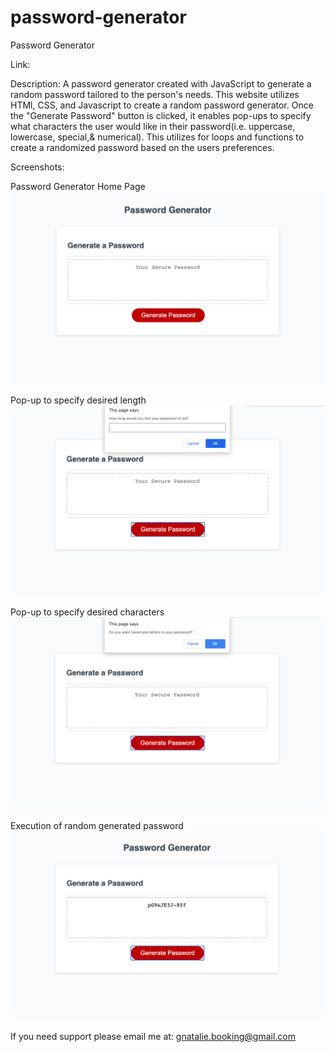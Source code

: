 # password-generator
Password Generator 

Link: 


Description: 
A password generator created with JavaScript to generate a random password tailored to the person's needs. This website utilizes HTMl, CSS, and Javascript to create a random password generator. Once the "Generate Password" button is clicked, it enables pop-ups to specify what characters the user would like in their password(i.e. uppercase, lowercase, special,& numerical). This utilizes for loops and functions to create a randomized password based on the users preferences.

Screenshots:

Password Generator Home Page
<img src="img/main.png" alt="password generator home screen">

Pop-up to specify desired length
<img src="img/length.png" alt="pop-up for desired length of password">

Pop-up to specify desired characters 
<img src="img/char.png" alt="pop-up for character choice of password">

Execution of random generated password
<img src="img/generate.png" alt="final generated password">

If you need support please email me at:
gnatalie.booking@gmail.com

